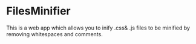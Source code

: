 # FilesMinifier
This is a web app which allows you to inify .css&amp; .js files to be minified by removing whitespaces and comments.
